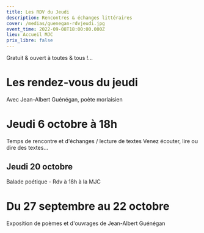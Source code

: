 ```yaml
---
title: Les RDV du Jeudi
description: Rencontres & échanges littéraires
cover: /medias/guenegan-rdvjeudi.jpg
event_time: 2022-09-08T18:00:00.000Z
lieu: Accueil MJC
prix_libre: false
---
```

Gratuit & ouvert à toutes & tous !...

# Les rendez-vous du jeudi

Avec Jean-Albert Guénégan, poète morlaisien

# Jeudi 6 octobre à 18h

Temps de rencontre et d'échanges / lecture de textes
Venez écouter, lire ou dire des textes...

## Jeudi 20 octobre 

Balade poétique - Rdv à 18h à la MJC

# Du 27 septembre au 22 octobre

Exposition de poèmes et d'ouvrages de Jean-Albert Guénégan